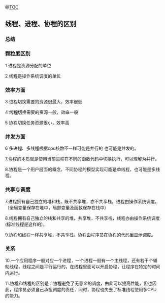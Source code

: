 @[TOC](线程、进程、协程的区别)
## 线程、进程、协程的区别

### 总结 

### 颗粒度区别
1 进程是资源分配的单位 

2 线程是操作系统调度的单位 

### 效率方面

3 进程切换需要的资源很最大，效率很低 

4 线程切换需要的资源一般，效率一般 

5 协程切换任务资源很小，效率高 

### 并发方面

6 多进程、多线程根据cpu核数不一样可能是并行的 也可能是并发的。

7.协程的本质就是使用当前进程在不同的函数代码中切换执行，可以理解为并行。 

8.协程是一个用户层面的概念，不同协程的模型实现可能是单线程，也可能是多线程。

### 共享与调度

7.进程拥有自己独立的堆和栈，既不共享堆，亦不共享栈，进程由操作系统调度。（全局变量保存在堆中，局部变量及函数保存在栈中）

8.线程拥有自己独立的栈和共享的堆，共享堆，不共享栈，线程亦由操作系统调度(标准线程是这样的)。

9.协程和线程一样共享堆，不共享栈，协程由程序员在协程的代码里显示调度。

### 关系
10.一个应用程序一般对应一个进程，一个进程一般有一个主线程，还有若干个辅助线程，线程之间是平行运行的，在线程里面可以开启协程，让程序在特定的时间内运行。

11.协程和线程的区别是：协程避免了无意义的调度，由此可以提高性能，但也因此，程序员必须自己承担调度的责任，同时，协程也失去了标准线程使用多CPU的能力。